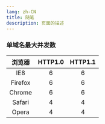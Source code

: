 ```yaml
---
lang: zh-CN
title: 随笔
description: 页面的描述
---
```


### 单域名最大并发数
| 浏览器 | HTTP1.0 | HTTP1.1 |
| :---: | :---: | :---: |
| IE8 | 6 | 6 |
| Firefox | 6 | 6 |
| Chrome | 6 | 6 |
| Safari | 4 | 4 | 
| Opera | 4 | 4 | 
